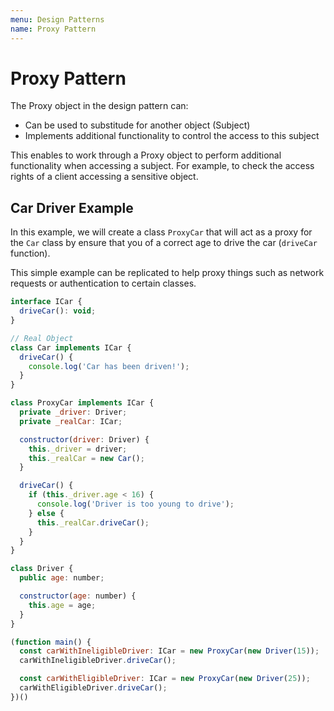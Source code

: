 ```yaml
---
menu: Design Patterns
name: Proxy Pattern
---
```


# Proxy Pattern

The Proxy object in the design pattern can:

- Can be used to substitude for another object (Subject)
- Implements additional functionality to control the access to this subject

This enables to work through a Proxy object to perform additional functionality when accessing a subject. For example, to check the access rights of a client accessing a sensitive object.

## Car Driver Example

In this example, we will create a class `ProxyCar` that will act as a proxy for the `Car` class by ensure that you of a correct age to drive the car (`driveCar` function).

This simple example can be replicated to help proxy things such as network requests or authentication to certain classes.

```javascript
interface ICar {
  driveCar(): void;
}

// Real Object
class Car implements ICar {
  driveCar() {
    console.log('Car has been driven!');
  }
}

class ProxyCar implements ICar {
  private _driver: Driver;
  private _realCar: ICar;

  constructor(driver: Driver) {
    this._driver = driver;
    this._realCar = new Car();
  }

  driveCar() {
    if (this._driver.age < 16) {
      console.log('Driver is too young to drive');
    } else {
      this._realCar.driveCar();
    }
  }
}

class Driver {
  public age: number;

  constructor(age: number) {
    this.age = age;
  }
}

(function main() {
  const carWithIneligibleDriver: ICar = new ProxyCar(new Driver(15));
  carWithIneligibleDriver.driveCar();

  const carWithEligibleDriver: ICar = new ProxyCar(new Driver(25));
  carWithEligibleDriver.driveCar();
})()
```

